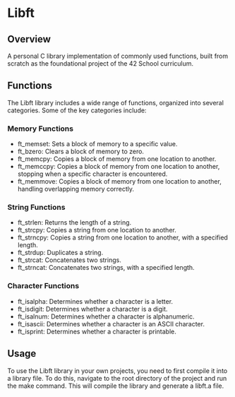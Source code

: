 # Libft 
## Overview
A personal C library implementation of commonly used functions, built from scratch as the foundational project of the 42 School curriculum.

## Functions
The Libft library includes a wide range of functions, organized into several categories. Some of the key categories include:

### Memory Functions
- ft_memset: Sets a block of memory to a specific value.
- ft_bzero: Clears a block of memory to zero.
- ft_memcpy: Copies a block of memory from one location to another.
- ft_memccpy: Copies a block of memory from one location to another, stopping when a specific character is encountered.
- ft_memmove: Copies a block of memory from one location to another, handling overlapping memory correctly.

### String Functions
- ft_strlen: Returns the length of a string.
- ft_strcpy: Copies a string from one location to another.
- ft_strncpy: Copies a string from one location to another, with a specified length.
- ft_strdup: Duplicates a string.
- ft_strcat: Concatenates two strings.
- ft_strncat: Concatenates two strings, with a specified length.

### Character Functions
- ft_isalpha: Determines whether a character is a letter.
- ft_isdigit: Determines whether a character is a digit.
- ft_isalnum: Determines whether a character is alphanumeric.
- ft_isascii: Determines whether a character is an ASCII character.
- ft_isprint: Determines whether a character is printable.

## Usage
To use the Libft library in your own projects, you need to first compile it into a library file. To do this, navigate to the root directory of the project and run the make command. This will compile the library and generate a libft.a file.


